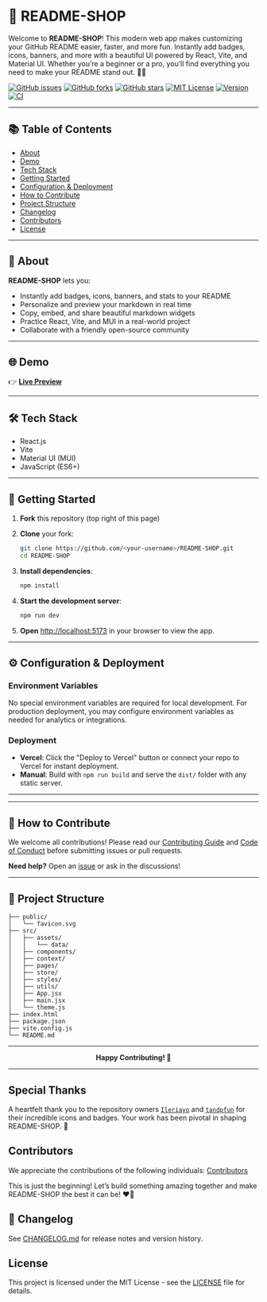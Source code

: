 
# 🛒 README-SHOP

Welcome to **README-SHOP**! This modern web app makes customizing your GitHub README easier, faster, and more fun. Instantly add badges, icons, banners, and more with a beautiful UI powered by React, Vite, and Material UI. Whether you’re a beginner or a pro, you’ll find everything you need to make your README stand out. 🚀✨

[![GitHub issues](https://img.shields.io/github/issues/narainkarthikv/README-SHOP?style=flat-square)](https://github.com/narainkarthikv/README-SHOP/issues)
[![GitHub forks](https://img.shields.io/github/forks/narainkarthikv/README-SHOP?style=flat-square)](https://github.com/narainkarthikv/README-SHOP/network)
[![GitHub stars](https://img.shields.io/github/stars/narainkarthikv/README-SHOP?style=flat-square)](https://github.com/narainkarthikv/README-SHOP/stargazers)
[![MIT License](https://img.shields.io/github/license/narainkarthikv/README-SHOP?style=flat-square)](./LICENSE)
[![Version](https://img.shields.io/github/package-json/v/narainkarthikv/README-SHOP?style=flat-square)](./package.json)
[![CI](https://github.com/narainkarthikv/README-SHOP/actions/workflows/greetings.yml/badge.svg)](https://github.com/narainkarthikv/README-SHOP/actions)

---

## 📚 Table of Contents

- [About](#about)
- [Demo](#demo)
- [Tech Stack](#tech-stack)
- [Getting Started](#getting-started)
- [Configuration & Deployment](#configuration--deployment)
- [How to Contribute](#how-to-contribute)
- [Project Structure](#project-structure)
- [Changelog](#changelog)
- [Contributors](#contributors)
- [License](#license)

---

## 📝 About

**README-SHOP** lets you:

- Instantly add badges, icons, banners, and stats to your README
- Personalize and preview your markdown in real time
- Copy, embed, and share beautiful markdown widgets
- Practice React, Vite, and MUI in a real-world project
- Collaborate with a friendly open-source community

---

## 🌐 Demo

👉 **[Live Preview](https://readme-shop.vercel.app/)**

---

## 🛠️ Tech Stack

- React.js
- Vite
- Material UI (MUI)
- JavaScript (ES6+)

---

## 🚀 Getting Started

1. **Fork** this repository (top right of this page)
2. **Clone** your fork:

   ```bash
   git clone https://github.com/<your-username>/README-SHOP.git
   cd README-SHOP
   ```

3. **Install dependencies**:

   ```bash
   npm install
   ```

4. **Start the development server**:

   ```bash
   npm run dev
   ```

5. **Open** [http://localhost:5173](http://localhost:5173) in your browser to view the app.

---

## ⚙️ Configuration & Deployment

### Environment Variables

No special environment variables are required for local development. For production deployment, you may configure environment variables as needed for analytics or integrations.

### Deployment

- **Vercel**: Click the "Deploy to Vercel" button or connect your repo to Vercel for instant deployment.
- **Manual**: Build with `npm run build` and serve the `dist/` folder with any static server.

---

---

## 🤝 How to Contribute

We welcome all contributions! Please read our [Contributing Guide](CONTRIBUTING.md) and [Code of Conduct](CODE_OF_CONDUCT.md) before submitting issues or pull requests.

**Need help?** Open an [issue](https://github.com/narainkarthikv/README-SHOP/issues) or ask in the discussions!

---

## 📁 Project Structure

```plaintext
├── public/
│   └── favicon.svg
├── src/
│   ├── assets/
│   │   └── data/
│   ├── components/
│   ├── context/
│   ├── pages/
│   ├── store/
│   ├── styles/
│   ├── utils/
│   ├── App.jsx
│   ├── main.jsx
│   └── theme.js
├── index.html
├── package.json
├── vite.config.js
└── README.md
```

---

<p align="center">
  <b>Happy Contributing! 🎉</b>
</p>

---

## Special Thanks

A heartfelt thank you to the repository owners [`Ileriayo`](https://github.com/Ileriayo) and [`tandpfun`](https://github.com/tandpfun) for their incredible icons and badges. Your work has been pivotal in shaping README-SHOP. 🙌

## Contributors

We appreciate the contributions of the following individuals: [Contributors](https://github.com/narainkarthikv/README-SHOP/blob/main/Contributors.md)

This is just the beginning! Let’s build something amazing together and make README-SHOP the best it can be! ❤️🤝

## 📜 Changelog

See [CHANGELOG.md](CHANGELOG.md) for release notes and version history.

## License

This project is licensed under the MIT License - see the [LICENSE](./LICENSE) file for details.
